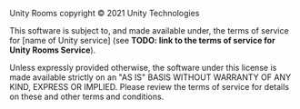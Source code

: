 Unity Rooms copyright © 2021 Unity Technologies

This software is subject to, and made available under, the terms of service for [name of Unity service] (see **TODO: link to the terms of service for Unity Rooms Service**).

Unless expressly provided otherwise, the software under this license is made available strictly on an "AS IS" BASIS WITHOUT WARRANTY OF ANY KIND, EXPRESS OR IMPLIED. Please review the terms of service for details on these and other terms and conditions.

